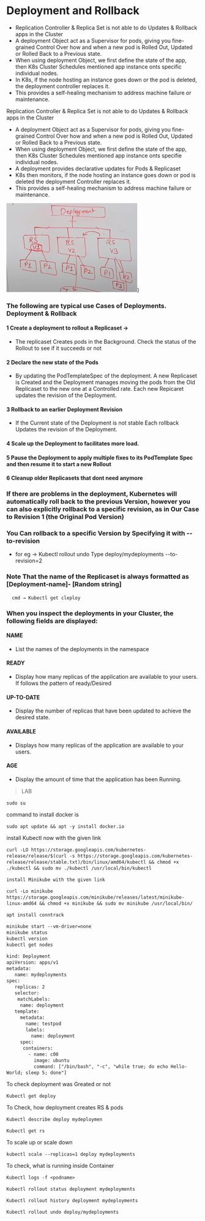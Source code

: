# Deployment and Rollback

  - Replication Controller & Replica Set is not able to do Updates & Rollback apps in the Cluster
  - A deployment Object act as a Supervisor for pods, giving you fine-grained Control Over how and when a new pod is Rolled Out, Updated or Rolled Back to a Previous state.
  - When using deployment Object, we first define the state of the app, then K8s Cluster Schedules mentioned app instance onts specific individual nodes.
  - In K8s, if the node hosting an instance goes down or the pod is deleted, the deployment controller replaces it.
  - This provides a self-healing mechanism to address machine failure or maintenance.


Replication Controller & Replica Set is not able to do Updates & Rollback apps in the Cluster 
  - A deployment Object act as a Supervisor for pods, giving you fine-grained Control Over how and when a new pod is Rolled Out, Updated or Rolled Back to a Previous     state.
  -  When using deployment Object, we first define the state of the app, then K8s Cluster Schedules mentioned app instance onts specifie individual nodes.
  -  A deployment provides declarative updates for Pods & Replicaset
  -  K8s then monitors, if the node hosting an instance goes down or pod is deleted the deployment Controller replaces it. 
  -  This provides a self-healing mechanism to address machine failure or maintenance.

![alt text](https://github.com/cknitin/kubernetes/blob/main/images/Deployment%20and%20rollback%20-5.png))

### The following are typical use Cases of Deployments. Deployment & Rollback 
#### 1 Create a deployment to rollout a Replicaset →
  - The replicaset Creates pods in the Background. Check the status of the Rollout to see if it succeeds or not
#### 2 Declare the new state of the Pods 
  - By updating the PodTemplateSpec of the deployment. A new Replicaset is Created and the Deployment manages moving the pods from the Old Replicaset to the new one at a Controlled rate. Each new Repicaret updates the revision of the Deployment. 
#### 3 Rollback to an earlier Deployment Revision 
  - If the Current state of the Deployment is not stable Each rollback Updates the revision of the Deployment. 
#### 4 Scale up the Deployment to facilitates more load. 
#### 5 Pause the Deployment to apply multiple fixes to its PodTemplate Spec and then resume it to start a new Rollout 
#### 6 Cleanup older Replicasets that dont need anymore

### If there are problems in the deployment, Kubernetes will automatically roll back to the previous Version, however you can also explicitly rollback to a     specific revision, as in Our Case to Revision 1 (the Original Pod Version)

### You Can rollback to a specific Version by Specifying it with --to-revision
  - for eg → Kubectl rollout undo Type deploy/mydeployments --to-revision=2

### Note That the name of the Replicaset is always formatted as [Deployment-name]- [Random string]
```
  cmd → Kubectl get cleploy
```

### When you inspect the deployments in your Cluster, the following fields are displayed:

#### NAME 
  - List the names of the deployments in the namespace
#### READY 
  - Display how many replicas of the application are available to your users. If follows the pattern of ready/Desired 
#### UP-TO-DATE 
  - Display the number of replicas that have been updated to achieve the desired state. 
#### AVAILABLE 
  - Displays how many replicas of the application are available to your users. 
#### AGE 
  - Display the amount of time that the application has been Running.


> LAB 

```
sudo su
```

command to install docker is

```
sudo apt update && apt -y install docker.io
```

install Kubectl now with the given link

```
curl -LO https://storage.googleapis.com/kubernetes-release/release/$(curl -s https://storage.googleapis.com/kubernetes-release/release/stable.txt)/bin/linux/amd64/kubectl && chmod +x ./kubectl && sudo mv ./kubectl /usr/local/bin/kubectl
```

```
install Minikube with the given link
```

```
curl -Lo minikube https://storage.googleapis.com/minikube/releases/latest/minikube-linux-amd64 && chmod +x minikube && sudo mv minikube /usr/local/bin/
```

```
apt install conntrack
```

```
minikube start --vm-driver=none
minikube status
kubectl version
kubectl get nodes
```

```
kind: Deployment
apiVersion: apps/v1
metadata:
   name: mydeployments
spec:
   replicas: 2
   selector:     
    matchLabels:
     name: deployment
   template:
     metadata:
       name: testpod
       labels:
         name: deployment
     spec:
      containers:
        - name: c00
          image: ubuntu
          command: ["/bin/bash", "-c", "while true; do echo Hello-World; sleep 5; done"]

```

To check deployment was Greated or not 
```
Kubectl get deploy
```
 
To Check, how deployment creates RS & pods
```
Kubectl describe deploy mydeploymen
``` 
```
Kubectl get rs 
```
To scale up or scale down 
```
kubectl scale --replicas=1 deploy mydeployments
```

To check, what is running inside Container 
```
Kubectl logs -f <podname>
```
``` 
Kubectl rollout status deployment mydeployments
```
``` 
Kubectl rollout history deployment mydeployments
```
``` 
Kubectl rollout undo deploy/mydeployments
```






